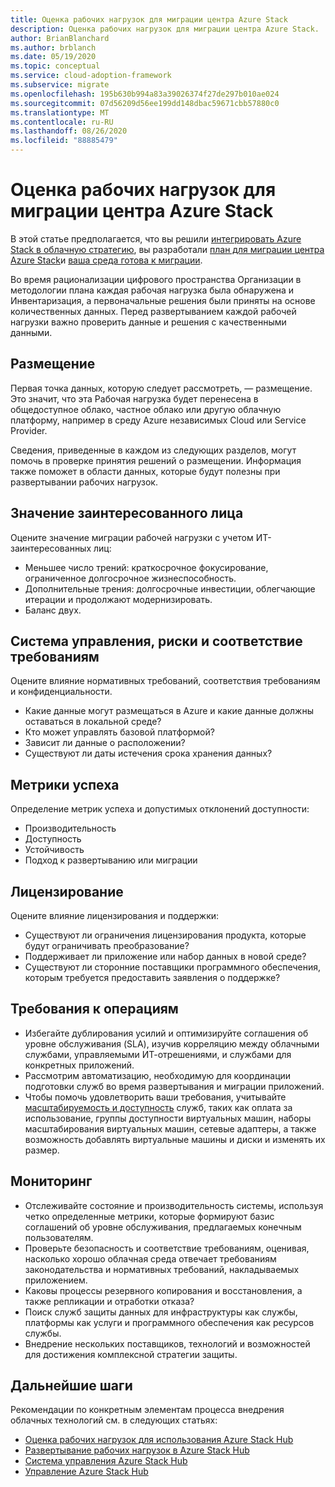 ```yaml
---
title: Оценка рабочих нагрузок для миграции центра Azure Stack
description: Оценка рабочих нагрузок для миграции центра Azure Stack.
author: BrianBlanchard
ms.author: brblanch
ms.date: 05/19/2020
ms.topic: conceptual
ms.service: cloud-adoption-framework
ms.subservice: migrate
ms.openlocfilehash: 195b630b994a83a39026374f27de297b010ae024
ms.sourcegitcommit: 07d56209d56ee199dd148dbac59671cbb57880c0
ms.translationtype: MT
ms.contentlocale: ru-RU
ms.lasthandoff: 08/26/2020
ms.locfileid: "88885479"
---
```

# <a name="assess-workloads-for-azure-stack-hub-migration"></a>Оценка рабочих нагрузок для миграции центра Azure Stack

В этой статье предполагается, что вы решили [интегрировать Azure Stack в облачную стратегию](./index.md), вы разработали [план для миграции центра Azure Stack](./plan.md)и [ваша среда готова к миграции](./ready.md).

Во время рационализации цифрового пространства Организации в методологии плана каждая рабочая нагрузка была обнаружена и Инвентаризация, а первоначальные решения были приняты на основе количественных данных. Перед развертыванием каждой рабочей нагрузки важно проверить данные и решения с качественными данными.

## <a name="placement"></a>Размещение

Первая точка данных, которую следует рассмотреть, — размещение. Это значит, что эта Рабочая нагрузка будет перенесена в общедоступное облако, частное облако или другую облачную платформу, например в среду Azure независимых Cloud или Service Provider.

Сведения, приведенные в каждом из следующих разделов, могут помочь в проверке принятия решений о размещении. Информация также поможет в области данных, которые будут полезны при развертывании рабочих нагрузок.

## <a name="stakeholder-value"></a>Значение заинтересованного лица

Оцените значение миграции рабочей нагрузки с учетом ИТ-заинтересованных лиц:

- Меньшее число трений: краткосрочное фокусирование, ограниченное долгосрочное жизнеспособность.
- Дополнительные трения: долгосрочные инвестиции, облегчающие итерации и продолжают модернизировать.
- Баланс двух.

## <a name="governance-risk-and-compliance"></a>Система управления, риски и соответствие требованиям

Оцените влияние нормативных требований, соответствия требованиям и конфиденциальности.

- Какие данные могут размещаться в Azure и какие данные должны оставаться в локальной среде?
- Кто может управлять базовой платформой?
- Зависит ли данные о расположении?
- Существуют ли даты истечения срока хранения данных?

## <a name="success-metrics"></a>Метрики успеха

Определение метрик успеха и допустимых отклонений доступности:

- Производительность
- Доступность
- Устойчивость
- Подход к развертыванию или миграции

## <a name="licensing"></a>Лицензирование

Оцените влияние лицензирования и поддержки:

- Существуют ли ограничения лицензирования продукта, которые будут ограничивать преобразование?
- Поддерживает ли приложение или набор данных в новой среде?
- Существуют ли сторонние поставщики программного обеспечения, которым требуется предоставить заявления о поддержке?

## <a name="operations-requirements"></a>Требования к операциям

- Избегайте дублирования усилий и оптимизируйте соглашения об уровне обслуживания (SLA), изучив корреляцию между облачными службами, управляемыми ИТ-отрешениями, и службами для конкретных приложений.
- Рассмотрим автоматизацию, необходимую для координации подготовки служб во время развертывания и миграции приложений.
- Чтобы помочь удовлетворить ваши требования, учитывайте [масштабируемость и доступность](https://azure.microsoft.com/blog/azure-stack-iaas-part-six/) служб, таких как оплата за использование, группы доступности виртуальных машин, наборы масштабирования виртуальных машин, сетевые адаптеры, а также возможность добавлять виртуальные машины и диски и изменять их размер.

## <a name="monitoring"></a>Мониторинг

- Отслеживайте состояние и производительность системы, используя четко определенные метрики, которые формируют базис соглашений об уровне обслуживания, предлагаемых конечным пользователям.
- Проверьте безопасность и соответствие требованиям, оценивая, насколько хорошо облачная среда отвечает требованиям законодательства и нормативных требований, накладываемых приложением.
- Каковы процессы резервного копирования и восстановления, а также репликации и отработки отказа?
- Поиск служб защиты данных для инфраструктуры как службы, платформы как услуги и программного обеспечения как ресурсов службы.
- Внедрение нескольких поставщиков, технологий и возможностей для достижения комплексной стратегии защиты.

## <a name="next-steps"></a>Дальнейшие шаги

Рекомендации по конкретным элементам процесса внедрения облачных технологий см. в следующих статьях:

- [Оценка рабочих нагрузок для использования Azure Stack Hub](./migrate-assess.md)
- [Развертывание рабочих нагрузок в Azure Stack Hub](./migrate-deploy.md)
- [Система управления Azure Stack Hub](./govern.md)
- [Управление Azure Stack Hub](./manage.md)
